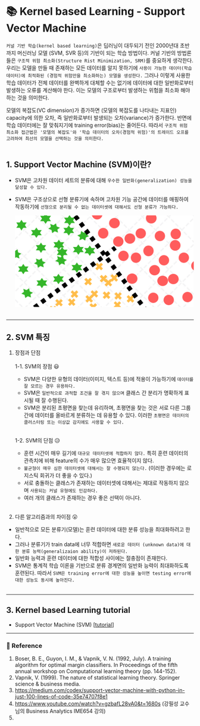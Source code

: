 # :books: Kernel based Learning - Support Vector Machine
`커널 기반 학습(kernel based learning)`은 딥러닝이 대두되기 전인 2000년대 초반까지 머신러닝 모델 (SVM, SVR 등)의 기반이 되는 학습 방법이다. 커널 기반의 방법론들은 `구조적 위험 최소화(Structure Rist Minimization, SRM)`를 중요하게 생각한다. 우리는 모델을 만들 때 존재하는 모든 데이터를 알지 못하기에 `사용이 가능한 데이터(학습 데이터)에 최적화된 (경험적 위험만을 최소화하는) 모델을 생성한다.` 그러나 이렇게 사용한 학습 데이터가 전체 데이터를 완벽하게 대체할 수는 없기에 데이터에 대한 일반화로부터 발생하는 오류를 계산해야 한다. 이는 모델의 구조로부터 발생하는 위험을 최소화 해야 하는 것을 의미한다.

 모델의 복잡도(VC dimension)가 증가하면 (모델의 복잡도를 나타내는 지표인) capacity에 의한 오차, 즉 일반화로부터 발생되는 오차(variance)가 증가한다. 반면에 학습 데이터에는 잘 맞춰지기에 training error(bias)는 줄어든다. 따라서 `구조적 위험 최소화 접근법은 '모델의 복잡도'와 '학습 데이터의 오차(경험적 위험)'의 트레이드 오프를 고려하여 최선의 모델을 선택하는 것을 의미한다.`
 </br></br>

## 1. Support Vector Machine (SVM)이란?
- SVM은 고차원 데이터 세트의 분류에 대해 `우수한 일반화(generalization) 성능을 달성할 수 있다.`
- SVM은 구조상으로 선형 분류기에 속하며 고차원 기능 공간에 데이터를 매핑하여 작동하기에 `선형으로 분리될 수 없는 데이터셋에 대해서도 선형 분류가 가능하다.`

    ![](2022-10-18-17-59-58.png)
</br></br>

---
## 2. SVM 특징
1. 장점과 단점</br></br>
    1-1. SVM의 장점 :smiley:
    - SVM은 다양한 유형의 데이터(이미지, 텍스트 등)에 적용이 가능하기에 `데이터를 잘 모르는 경우 유용하다.`
    - SVM은 `일반적으로 과적합 조건을 잘 겪지 않으며` 클래스 간 분리가 명확하게 표시될 때 잘 수행된다.
    - SVM은 분리된 초평면을 찾는데 유리하며, 초평면을 찾는 것은 서로 다른 그룹 간에 데이터를 올바르게 분류하는 데 유용할 수 있다. 이러한 `초평면은 데이터의 클러스터링 또는 이상값 감지에도 사용할 수 있다.`</br></br>

    1-2. SVM의 단점 :disappointed_relieved:
    - 훈련 시간이 매우 길기에 `대규모 데이터셋에 적합하지 않다.` 특히 훈련 데이터의 관측치에 비해 feature의 수가 매우 많으면 효율적이지 않다.
    - `불균형이 매우 심한 데이터셋에 대해서는 잘 수행되지 않는다.` (이러한 경우에는 로지스틱 회귀가 더 좋을 수 있다.)
    - 서로 충돌하는 클래스가 존재하는 데이터셋에 대해서는 제대로 작동하지 않으며 `사용되는 커널 유형에도 민감하다.`
    - 여러 개의 클래스가 존재하는 경우 좋은 선택이 아니다. 
</br></br>


2. 다른 알고리즘과의 차이점 :open_mouth:
- 일반적으로 모든 분류기(모델)는 훈련 데이터에 대한 분류 성능을 최대화하려고 한다.
- 그러나 분류기가 train data에 너무 적합하면 `새로운 데이터 (unknown data)에 대한 분류 능력(generalizaion ability)이 저하된다.`
- 일반화 능력과 훈련 데이터에 대한 적합성 사이에는 절충점이 존재한다.
- SVM은 통계적 학습 이론을 기반으로 분류 경계면의 일반화 능력이 최대화하도록 훈련된다. 따라서 `SVM은 training error에 대한 성능을 높이면 testing error에 대한 성능도 동시에 높아진다.`
</br></br>
---
## 3. Kernel based Learning tutorial
- Support Vector Machine (SVM)  [[tutorial](https://github.com/rch1025/Business-Analytics/blob/main/Dimensionality%20Reduction/LDA%20tutorial.ipynb)]


---
### :postbox: Reference
1.  Boser, B. E., Guyon, I. M., & Vapnik, V. N. (1992, July). A training algorithm for optimal margin classifiers. In Proceedings of the fifth annual workshop on Computational learning theory (pp. 144-152).
2. Vapnik, V. (1999). The nature of statistical learning theory. Springer science & business media.
3. https://medium.com/codex/support-vector-machine-with-python-in-just-100-lines-of-code-35e74707f8e1
4. https://www.youtube.com/watch?v=gzbafL28vA0&t=1680s (강필성 교수님의 Business Analytics IME654 강의)
5. 
